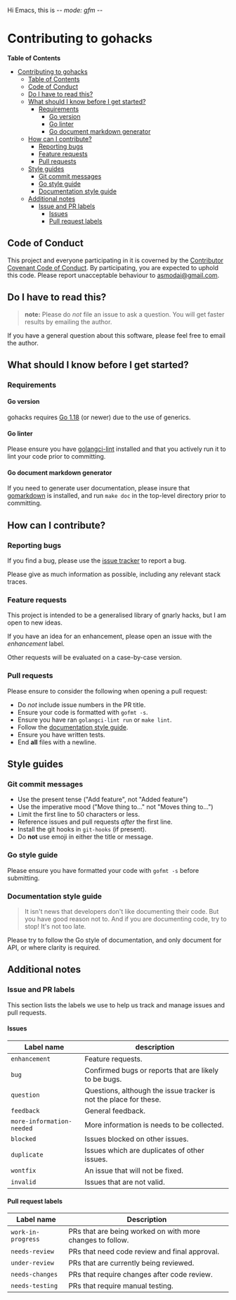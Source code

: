 Hi Emacs, this is -*- mode: gfm -*-

# Contributing to gohacks

<!-- markdown-toc start - Don't edit this section. Run M-x markdown-toc-generate-toc again -->
**Table of Contents**

- [Contributing to gohacks](#contributing-to-gohacks)
    - [Table of Contents](#table-of-contents)
    - [Code of Conduct](#code-of-conduct)
    - [Do I have to read this?](#do-i-have-to-read-this)
    - [What should I know before I get started?](#what-should-i-know-before-i-get-started)
        - [Requirements](#requirements)
            - [Go version](#go-version)
            - [Go linter](#go-linter)
            - [Go document markdown generator](#go-document-markdown-generator)
    - [How can I contribute?](#how-can-i-contribute)
        - [Reporting bugs](#reporting-bugs)
        - [Feature requests](#feature-requests)
        - [Pull requests](#pull-requests)
    - [Style guides](#style-guides)
        - [Git commit messages](#git-commit-messages)
        - [Go style guide](#go-style-guide)
        - [Documentation style guide](#documentation-style-guide)
    - [Additional notes](#additional-notes)
        - [Issue and PR labels](#issue-and-pr-labels)
            - [Issues](#issues)
            - [Pull request labels](#pull-request-labels)

<!-- markdown-toc end -->

## Code of Conduct

This project and everyone participating in it is coverned by
the [Contributor Covenant Code of Conduct](CODE_OF_CONDUCT.md).  By
participating, you are expected to uphold this code.  Please report
unacceptable behaviour
to [asmodai@gmail.com](mailto:asmodai@gmail.com).

## Do I have to read this?

> **note:** Please do *not* file an issue to ask a question.  You will
> get faster results by emailing the author.

If you have a general question about this software, please feel free
to email the author.

## What should I know before I get started?

### Requirements

#### Go version

gohacks requires [Go 1.18](https://go.dev/) (or newer) due to the use
of generics.

#### Go linter

Please ensure you
have [golangci-lint](https://golangci-lint.run/usage/install/)
installed and that you actively run it to lint your code prior to
committing.

#### Go document markdown generator

If you need to generate user documentation, please insure
that [gomarkdown](https://github.com/robertkrimen/godocdown/) is
installed, and run `make doc` in the top-level directory prior to
committing.

## How can I contribute?

### Reporting bugs

If you find a bug, please use
the [issue tracker](https://github.com/Asmodai/gohacks/issues) to
report a bug.

Please give as much information as possible, including any relevant
stack traces.

### Feature requests

This project is intended to be a generalised library of gnarly hacks,
but I am open to new ideas.

If you have an idea for an enhancement, please open an issue with the
*enhancement* label.

Other requests will be evaluated on a case-by-case version.

### Pull requests

Please ensure to consider the following when opening a pull request:

 * Do *not* include issue numbers in the PR title.
 * Ensure your code is formatted with `gofmt -s`.
 * Ensure you have ran `golangci-lint run` or `make lint`.
 * Follow the [documentation style guide](#documentation-style-guide).
 * Ensure you have written tests.
 * End **all** files with a newline.
 
## Style guides
 
### Git commit messages

 * Use the present tense ("Add feature", not "Added feature")
 * Use the imperative mood ("Move thing to..." not "Moves thing to...")
 * Limit the first line to 50 characters or less.
 * Reference issues and pull requests *after* the first line.
 * Install the git hooks in `git-hooks` (if present).
 * Do **not** use emoji in either the title or message.
 
### Go style guide

Please ensure you have formatted your code with `gofmt -s` before submitting.

### Documentation style guide

> It isn't news that developers don't like documenting their code. But you have
> good reason not to. And if you are documenting code, try to stop! It's not too
> late.

Please try to follow the Go style of documentation, and only document
for API, or where clarity is required.

## Additional notes

### Issue and PR labels

This section lists the labels we use to help us track and manage issues and pull
requests.

#### Issues

Label name | description
-----------|------------
`enhancement` | Feature requests.
`bug` | Confirmed bugs or reports that are likely to be bugs.
`question` | Questions, although the issue tracker is not the place for these.
`feedback` | General feedback.
`more-information-needed` | More information is needs to be collected.
`blocked` | Issues blocked on other issues.
`duplicate` | Issues which are duplicates of other issues.
`wontfix` | An issue that will not be fixed.
`invalid` | Issues that are not valid.

#### Pull request labels

Label name | Description
-----------|------------
`work-in-progress` | PRs that are being worked on with more changes to follow.
`needs-review` | PRs that need code review and final approval.
`under-review` | PRs that are currently being reviewed.
`needs-changes` | PRs that require changes after code review.
`needs-testing` | PRs that require manual testing.
